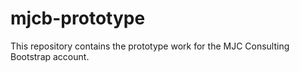 # mjcb-prototype
This repository contains the prototype work for the MJC Consulting Bootstrap account.
